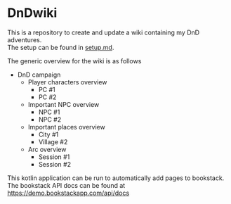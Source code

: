 # DnDwiki

This is a repository to create and update a wiki containing my DnD adventures.  
The setup can be found in [setup.md](setup.md).

The generic overview for the wiki is as follows

- DnD campaign
    - Player characters overview
        - PC #1
        - PC #2
    - Important NPC overview
        - NPC #1
        - NPC #2
    - Important places overview
        - City #1
        - Village #2
    - Arc overview
        - Session #1
        - Session #2

This kotlin application can be run to automatically add pages to bookstack.  
The bookstack API docs can be found at https://demo.bookstackapp.com/api/docs

